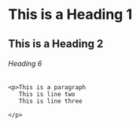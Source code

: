 <!DOCTYPE html>
<html>
  <head>
    <meta charset="utf-8">
    <title></title>
  </head>
  <body>
    <h1>This is a Heading 1</h1>
    <h2>This is a Heading 2</h2>
    <h6>Heading 6</h6>

    <p>This is a paragraph
       This is line two
       This is line three

    </p>

  </body>
</html>
